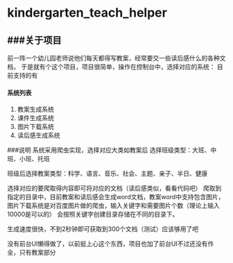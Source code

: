 # kindergarten_teach_helper

###关于项目
---
前一阵一个幼儿园老师说他们每天都得写教案，经常要交一些读后感什么的各种文档，
于是就有个这个项目，项目很简单，操作在控制台中，选择对应的系统：
目前支持的有
 
 #### 系统列表 
                
1. 教案生成系统
2. 课件生成系统
3. 图片下载系统
4. 读后感生成系统 

###说明
系统采用爬虫实现，选择对应大类如教案后
选择班级类型：大班、中班、小班、托班

班级后选择教案类型：科学、语言、音乐、社会、主题、亲子、半日、健康

选择对应的要爬取得内容即可将对应的文档（读后感类似，看看代码吧）
爬取到指定的目录中，目前教案和读后感会生成word文档，教案word中支持包含图片，
图片下载系统是对百度图片做的爬虫，输入关键字和需要图片个数（理论上输入10000是可以的）
会按照关键字创建目录存储在不同的目录下。

生成速度很快，不到2秒钟即可获取到300个文档（测试）应该够用了吧

没有前台UI懒得做了，以前挺上心这个东西，项目也加了前台UI不过还没有作全，只有教案部分

